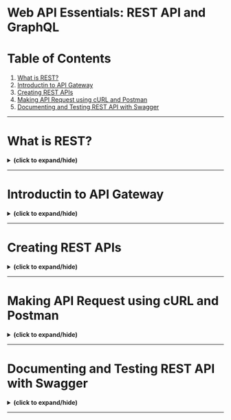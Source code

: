 # Web API Essentials: REST API and GraphQL

# Table of Contents
1. [What is REST?](#rest_overview)
2. [Introductin to API Gateway](#api_gateway)
3. [Creating REST APIs](#creating_rest_api)
4. [Making API Request using cURL and Postman](#api_request)
5. [Documenting and Testing REST API with Swagger](#swagger)

---

<a id="rest_overview"></a>
# What is REST?
<details close>
<summary><b>(click to expand/hide)</b></summary>
<!-- MarkdownTOC -->

# What is REST?

## Overview
This video explains **RESTful APIs**, their **key characteristics**, and **benefits**.

## Understanding REST

### Definition
- **REST** stands for **Representational State Transfer**.
- It is an architectural style for integrating applications and is common in microservices architectures.

### Characteristics of RESTful APIs
1. **HTTP Requests**: All requests are managed through HTTP.
2. **Stateless Communication**:
   - Each request contains all information required for processing.
   - No stored context on the server; session state is on the client.
3. **Uniform Interface**: Ensures consistency between components regardless of the request origin.

### CRUD Operations
- REST APIs use HTTP requests for CRUD operations:
  - **POST**: Create a record
  - **GET**: Retrieve a record
  - **PUT**: Update a record
  - **DELETE**: Delete a record

## Benefits of REST APIs

### Scalability
- The stateless nature of REST APIs ensures scalability.

### Uniformity
- The interface is consistent, regardless of where the request originates.
- Each piece of data (e.g., product id) belongs to only one Uniform Resource Identifier (URI).

## Example: CEX.IO
- **CEX.IO**, a cryptocurrency exchange, provides REST API for developers.
- It offers bitcoin and other crypto prices, and market data in a simple JSON format.
- API calls, request and response parameters, sample requests, and code snippets are documented for developers.

## Conclusion
- **REST APIs** offer a flexible and uniform interface between components.
- They are stateless, scalable, and communicate using HTTP methods (POST, GET, PUT, DELETE).
- REST defines how applications communicate within a network.

<!-- /MarkdownTOC -->
</details>

---

<a id="api_gateway"></a>
# Introductin to API Gateway
<details close>
<summary><b>(click to expand/hide)</b></summary>
<!-- MarkdownTOC -->

# Introduction to API Gateway

## Overview
This video introduces **API Gateway**, explaining its **purpose**, **benefits**, **drawbacks**, and **available products**.

## What is an API Gateway?

### Definition
- An **API Gateway** is a management tool sitting between a client and backend services.
- It aggregates various services and returns the appropriate result.

### Usage
- Protects APIs from malicious usage or overuse with authentication and rate limiting.
- Understands API usage through analytics and monitoring.
- Can monetize APIs using a billing system.
- Presents a single point of contact to various microservices.
- Allows seamless addition or removal of APIs.

## Benefits of Using an API Gateway

- **Insulates Clients**: Hides application's partitioning into microservices.
- **Optimal API**: Provides the best API for each client.
- **Reduces Round Trips**: Allows retrieval of data from multiple services in a single request.
- **Standard Protocol**: Provides a standard communication protocol with the external world.

## Drawbacks of Using an API Gateway

- **Maintenance**: An additional component that needs development and upkeep.
- **Single Point of Failure**: If not designed carefully, it can become a bottleneck.
- **Response Time**: Can increase due to the additional network step.

## Available API Gateway Products

### Managed Products
- **IBM DataPower Gateway**: High-security application gateway.
- **Google**: Offers Apigee or Cloud Endpoints.
- **Microsoft Azure** and **Amazon AWS**: Provide gateways on their platforms.

### Open Source Options
- **Kong**: Top in popularity.
- **Apache APISIX**
- **Tyk**: Also has a managed version.
- **Gloo**: Available as an enterprise version.

## Conclusion
- An **API Gateway** acts as the door to backend services.
- It enables plugging additional services while providing unified access.
- Hides backend complexity and eases scalability or replacement of services.
- Multiple managed and open source API Gateway products are available to choose from.

<!-- /MarkdownTOC -->
</details>

---

<a id="creating_rest_api"></a>
# Creating REST APIs
<details close>
<summary><b>(click to expand/hide)</b></summary>
<!-- MarkdownTOC -->

# Creating REST APIs

## Overview
This video teaches how to **create a RESTful API in Python** and **host it using Flask**.

## Python
- **Python** is versatile, used for web development, scientific computing, AI, and machine learning.
- Supports web development through frameworks like **Flask**.

## Flask

### Introduction
- **Flask** is a micro web framework known for scalability and simplicity.
- Flask applications are lightweight and non-opinionated about databases or template engines.
- Suitable for creating RESTful APIs.

### Installation
- Ensure **Python 3** and **pip** (Python package manager) are installed.
- Install Flask using `pip install` command.

### Creating a Flask Application

#### Hello World App
- Create `hello.py` file and run the Flask server.
- The "Hello World" response is visible at `127.0.0.1:5000`.

#### Products Microservice
- Create `products.py` file for the products microservice.
- Define imports and create a default list of products (not persisted in a database).
- Define the **GET** method to retrieve all products, which implicitly returns HTTP status `200` (OK).

## Conclusion
- **Flask** is ideal for hosting Python web applications as microservices.
- A RESTful API can be easily created and hosted using Flask and Python.

<!-- /MarkdownTOC -->
</details>

---

<a id="api_request"></a>
# Making API Request using cURL and Postman
<details close>
<summary><b>(click to expand/hide)</b></summary>
<!-- MarkdownTOC -->

# Making API Requests using cURL and Postman

## Overview
This video demonstrates how to make HTTP requests using **cURL** and **Postman**.

## cURL

### Introduction
- **cURL** (Client URL) is a command line tool for data transfer over various network protocols.
- Developed in 1998, it is widely used for downloading files, endpoint testing, debugging, and error logging.
- Supports protocols such as HTTP, HTTPS, FTP, and IMAP.

### Usage
- **Example Command**: `curl -X <HTTP_METHOD> <URL> -H <HEADERS>`
- **Options**:
  - `-x`: Specifies the HTTP method (e.g., GET).
  - `-H`: Defines headers (e.g., specifying JSON data).
- **Output**: A list of products returned in JSON format from the product’s microservice.

## Postman

### Introduction
- **Postman** is an API platform with user-friendly tools for creating, testing, sharing, and documenting APIs.
- Simplifies API lifecycle management and collaboration.
- Supports HTTP requests like GET, POST, PUT, and PATCH, and can convert API calls to code in languages like JavaScript and Python.

### Example
- The **WhatsApp Business Platform Cloud API** uses Postman to create a streamlined, developer-friendly experience.
- Onboarding time is reduced to minutes due to automation and pre-filled data.

### Usage
- Postman can be downloaded or used online.
- **Example Request**:
  1. Open a new tab in Postman.
  2. Set request type to GET and specify the URL of the microservice.
  3. Click on "Send" to analyze the output.
  4. Save the request in the workspace for future use.

## Conclusion
- **cURL** is used for transferring data with URLs, either at the command line or in scripts.
- **Postman** is a versatile platform for building and testing APIs, known for its simplicity and popularity.

<!-- /MarkdownTOC -->
</details>

---

<a id="swagger"></a>
# Documenting and Testing REST API with Swagger
<details close>
<summary><b>(click to expand/hide)</b></summary>
<!-- MarkdownTOC -->

# Documenting and Testing REST APIs with Swagger

## Overview
This video explains how to use **Swagger** to document and test REST APIs.

## API Documentation

### Importance
- API documentation acts as a reference manual for effective system integration.
- Ensures consistent communication between different systems.

### Swagger and OpenAPI
- **Swagger** automates API documentation creation, ensuring adherence to OpenAPI specifications.
- Describes the API structure, allowing automatic generation of interactive UI and API documentation.
- The structure is defined in a JSON or YAML file adhering to OpenAPI specifications.
- **OpenAPI Specification**: A standard, language-agnostic interface to RESTful APIs that is both human and machine-readable.

## Implementing Swagger with Flask

### Flask-Swagger-UI
- **Flask Swagger UI** enhances Flask's capabilities to describe and visualize REST APIs.
- Installation: `pip install flask-swagger-ui`

### Setup and Configuration
- Import `swagger_ui_blueprint` and define basic configuration, such as:
  - Path where Swagger will be available (e.g., `products/docs`).
  - Path where the swagger file is served.
  - Name for the Swagger UI instance.
- Register the blueprint with the Flask app.
- Expose the `swagger.json` file, which holds the API definition, via a route.

### API Definition with Swagger
- Define the API (e.g., product microservice) with Swagger, specifying:
  - Model and path for retrieving the product list.
  - Properties of the Product object.

## Testing with Swagger

### Benefits
- Swagger UI enables testing of the API directly from the documentation.
- Provides detailed information on supported functions, requests, and responses.
- Displays content such as terms of service, contact information, and license information.

### Example
- The video demonstrates testing a GET method to retrieve all products using Swagger UI.

## Conclusion
- **Swagger** aids in both documenting and testing APIs.
- **OpenAPI Specification** provides a standardized representation of APIs.
- Integration with Flask is facilitated through `flask-swagger-ui`.

<!-- /MarkdownTOC -->
</details>

---
